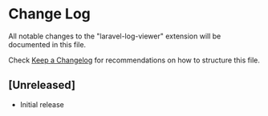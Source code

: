 # Change Log

All notable changes to the "laravel-log-viewer" extension will be documented in this file.

Check [Keep a Changelog](http://keepachangelog.com/) for recommendations on how to structure this file.

## [Unreleased]

- Initial release